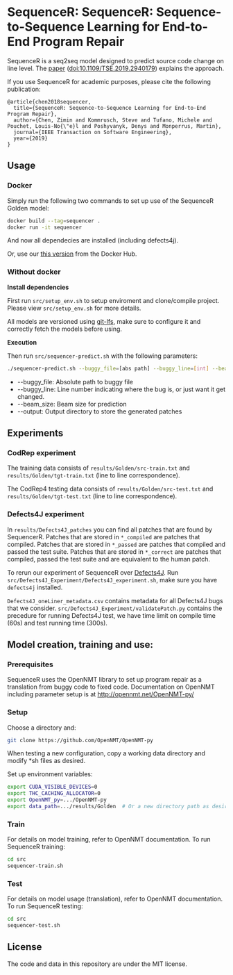 # SequenceR: SequenceR: Sequence-to-Sequence Learning for End-to-End Program Repair

SequenceR is a seq2seq model designed to predict source code change on line level. The [paper](http://arxiv.org/pdf/1901.01808) ([doi:10.1109/TSE.2019.2940179](https://doi.org/10.1109/TSE.2019.2940179)) explains the approach.

If you use SequenceR for academic purposes, please cite the following publication:
```
@article{chen2018sequencer,
  title={SequenceR: Sequence-to-Sequence Learning for End-to-End Program Repair},
  author={Chen, Zimin and Kommrusch, Steve and Tufano, Michele and Pouchet, Louis-No{\"e}l and Poshyvanyk, Denys and Monperrus, Martin},
  journal={IEEE Transaction on Software Engineering},
  year={2019}
}
```

## Usage

### Docker

Simply run the following two commands to set up use of the SequenceR Golden model:
```bash
docker build --tag=sequencer .
docker run -it sequencer
```

And now all dependecies are installed (including defects4j).

Or, use our [this version](https://cloud.docker.com/repository/docker/zimin/sequencer) from the Docker Hub.

### Without docker

**Install dependencies**

First run `src/setup_env.sh` to setup enviroment and clone/compile project. Please view `src/setup_env.sh` for more details.

All models are versioned using [git-lfs](https://git-lfs.github.com/), make sure to configure it and correctly fetch the models before using.

**Execution**

Then run `src/sequencer-predict.sh` with the following parameters:
```bash
./sequencer-predict.sh --buggy_file=[abs path] --buggy_line=[int] --beam_size=[int] --output=[abs path]
```
* --buggy_file: Absolute path to buggy file
* --buggy_line: Line number indicating where the bug is, or just want it get changed.
* --beam_size: Beam size for prediction
* --output: Output directory to store the generated patches

## Experiments

### CodRep experiment

The training data consists of `results/Golden/src-train.txt` and `results/Golden/tgt-train.txt` (line to line correspondence).

The CodRep4 testing data consists of `results/Golden/src-test.txt` and `results/Golden/tgt-test.txt` (line to line correspondence).

### Defects4J experiment

In `results/Defects4J_patches` you can find all patches that are found by SequencerR. Patches that are stored in `*_compiled` are patches that compiled. Patches that are stored in `*_passed` are patches that compiled and passed the test suite. Patches that are stored in `*_correct` are patches that compiled, passed the test suite and are equivalent to the human patch.

To rerun our experiment of SequenceR over [Defects4J](https://github.com/rjust/defects4j). Run `src/Defects4J_Experiment/Defects4J_experiment.sh`, make sure you have `defects4j` installed.

`Defects4J_oneLiner_metadata.csv` contains metadata for all Defects4J bugs that we consider. `src/Defects4J_Experiment/validatePatch.py` contains the precedure for running Defects4J test, we have time limit on compile time (60s) and test running time (300s).

## Model creation, training and use:

### Prerequisites

SequenceR uses the OpenNMT library to set up program repair as a translation from buggy code to fixed code. Documentation on OpenNMT including parameter setup is at http://opennmt.net/OpenNMT-py/

### Setup

Choose a directory and:
```bash
git clone https://github.com/OpenNMT/OpenNMT-py
```
When testing a new configuration, copy a working data directory and modify *sh files as desired.

Set up environment variables:

```bash
export CUDA_VISIBLE_DEVICES=0
export THC_CACHING_ALLOCATOR=0
export OpenNMT_py=.../OpenNMT-py
export data_path=.../results/Golden  # Or a new directory path as desired
```

### Train

For details on model training, refer to OpenNMT documentation. To run SequenceR training:

```bash
cd src
sequencer-train.sh
```

### Test

For details on model usage (translation), refer to OpenNMT documentation. To run SequenceR testing:

```bash
cd src
sequencer-test.sh
```

## License

The code and data in this repository are under the MIT license.
